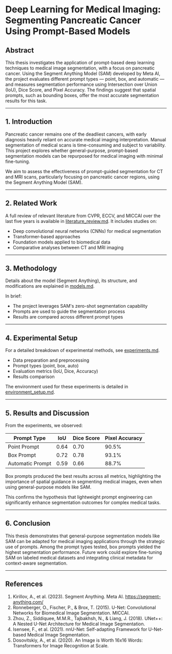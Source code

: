 # Deep Learning for Medical Imaging: Segmenting Pancreatic Cancer Using Prompt-Based Models

## Abstract

This thesis investigates the application of prompt-based deep learning techniques to medical image segmentation, with a focus on pancreatic cancer. Using the Segment Anything Model (SAM) developed by Meta AI, the project evaluates different prompt types — point, box, and automatic — and measures segmentation performance using Intersection over Union (IoU), Dice Score, and Pixel Accuracy. The findings suggest that spatial prompts, such as bounding boxes, offer the most accurate segmentation results for this task.

---

## 1. Introduction

Pancreatic cancer remains one of the deadliest cancers, with early diagnosis heavily reliant on accurate medical imaging interpretation. Manual segmentation of medical scans is time-consuming and subject to variability. This project explores whether general-purpose, prompt-based segmentation models can be repurposed for medical imaging with minimal fine-tuning.

We aim to assess the effectiveness of prompt-guided segmentation for CT and MRI scans, particularly focusing on pancreatic cancer regions, using the Segment Anything Model (SAM).

---

## 2. Related Work

A full review of relevant literature from CVPR, ECCV, and MICCAI over the last five years is available in [literature_review.md](./literature_review.md). It includes studies on:

- Deep convolutional neural networks (CNNs) for medical segmentation
- Transformer-based approaches
- Foundation models applied to biomedical data
- Comparative analyses between CT and MRI imaging

---

## 3. Methodology

Details about the model (Segment Anything), its structure, and modifications are explained in [models.md](./models.md).

In brief:
- The project leverages SAM's zero-shot segmentation capability
- Prompts are used to guide the segmentation process
- Results are compared across different prompt types

---

## 4. Experimental Setup

For a detailed breakdown of experimental methods, see [experiments.md](./experiments.md).

- Data preparation and preprocessing
- Prompt types (point, box, auto)
- Evaluation metrics (IoU, Dice, Accuracy)
- Results comparison

The environment used for these experiments is detailed in [environment_setup.md](./environment_setup.md).

---

## 5. Results and Discussion

From the experiments, we observed:

| Prompt Type       | IoU   | Dice Score | Pixel Accuracy |
|-------------------|-------|------------|----------------|
| Point Prompt      | 0.64  | 0.70       | 90.5%          |
| Box Prompt        | 0.72  | 0.78       | 93.1%          |
| Automatic Prompt  | 0.59  | 0.66       | 88.7%          |

Box prompts produced the best results across all metrics, highlighting the importance of spatial guidance in segmenting medical images, even when using general-purpose models like SAM.

This confirms the hypothesis that lightweight prompt engineering can significantly enhance segmentation outcomes for complex medical tasks.

---

## 6. Conclusion

This thesis demonstrates that general-purpose segmentation models like SAM can be adapted for medical imaging applications through the strategic use of prompts. Among the prompt types tested, box prompts yielded the highest segmentation performance. Future work could explore fine-tuning SAM on labeled medical datasets and integrating clinical metadata for context-aware segmentation.

---



## References

1. Kirillov, A., et al. (2023). Segment Anything. Meta AI. https://segment-anything.com/
2. Ronneberger, O., Fischer, P., & Brox, T. (2015). U-Net: Convolutional Networks for Biomedical Image Segmentation. MICCAI.
3. Zhou, Z., Siddiquee, M.M.R., Tajbakhsh, N., & Liang, J. (2018). UNet++: A Nested U-Net Architecture for Medical Image Segmentation.
4. Isensee, F., et al. (2021). nnU-Net: Self-adapting Framework for U-Net-based Medical Image Segmentation.
5. Dosovitskiy, A., et al. (2020). An Image is Worth 16x16 Words: Transformers for Image Recognition at Scale.

